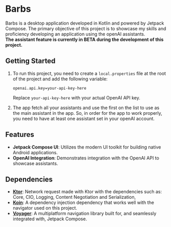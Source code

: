# Barbs

Barbs is a desktop application developed in Kotlin and powered by Jetpack Compose. The primary objective of 
this project is to showcase my skills and proficiency developing an application using the openAI assistants.<br> 
**The assistant feature is currently in BETA during the development of this project.**

## Getting Started

1. To run this project, you need to create a `local.properties` file at the root of the project and add the 
following variable:

    ```properties
    openai.api.key=your-api-key-here
    ```
    Replace `your-api-key-here` with your actual OpenAI API key.

2. The app fetch all your assistants and use the first on the list to use as the main assistant in the app. 
    So, in order for the app to work properly, you need to have at least one assistant set in your openAI account.  

## Features

- **Jetpack Compose UI**: Utilizes the modern UI toolkit for building native Android applications.
- **OpenAI Integration**: Demonstrates integration with the OpenAI API to showcase assistants.

## Dependencies

- **[Ktor](https://ktor.io)**: Network request made with Ktor with the dependencies such as: Core, CIO, Logging, 
    Content Negotiation and Serialization,
- **[Koin](https://insert-koin.io)**: A dependency injection dependency that works well with the navigator used on 
    this project.
- **[Voyager](https://voyager.adriel.cafe)**: A multiplatform navigation library built for, and seamlessly integrated 
    with, Jetpack Compose. 